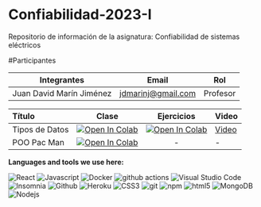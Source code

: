 <h1>Confiabilidad-2023-I </h1> 


Repositorio de información de la asignatura: Confiabilidad de sistemas eléctricos

 
#Participantes

| Integrantes | Email |  Rol |
|-------------|-------|-------|
| Juan David Marín Jiménez | jdmarinj@gmail.com | Profesor|



| Título        | Clase         | Ejercicios | Video
|:--------------------|:--------------------:|:--------------------:|:--------------------
| Tipos de Datos | [![Open In Colab](https://colab.research.google.com/assets/colab-badge.svg)](https://colab.research.google.com/github/institutohumai/cursos-python/blob/master/Introduccion/1_TiposDatos/tipos-datos.ipynb) | [![Open In Colab](https://colab.research.google.com/assets/colab-badge.svg)](https://colab.research.google.com/github/institutohumai/cursos-python/blob/master/Introduccion/1_TiposDatos/ejercicio/ejercicios.ipynb) | [Video](https://www.youtube.com/watch?v=-yqL1VUYvrw&list=PLISuMnTdVU-xW46IijNsPg8ljPfz-1s7F) |
| POO Pac Man | [![Open In Colab](https://colab.research.google.com/assets/colab-badge.svg)](https://colab.research.google.com/github/institutohumai/cursos-python/blob/master/Introduccion/5_Poo_Proyecto/poo-proyecto.ipynb) | - | - |



**Languages and tools we use here:**  

<p>
  <img alt="React" src="https://img.shields.io/badge/-React-45b8d8?style=flat-square&logo=react&logoColor=white" />
  <img alt="Javascript" src="https://img.shields.io/badge/JavaScript-F7DF1E?style=square&logo&logo=javascript&logoColor=black)" /> 
  <img alt="Docker" src="https://img.shields.io/badge/-Docker-46a2f1?style=flat-square&logo=docker&logoColor=white" />
  <img alt="github actions" src="https://img.shields.io/badge/-Github_Actions-2088FF?style=flat-square&logo=github-actions&logoColor=white" />
  <img alt="Visual Studio Code" src="http://img.shields.io/badge/-VS%20Code-007ACC?style=flat-square&logo=visual-studio-code&logoColor=ffffff" />
  <img alt="Insomnia" src="https://img.shields.io/badge/-Insomnia-5849BE?style=flat-square&logo=insomnia&logoColor=white" />
  <img alt="Github" src="https://img.shields.io/badge/-GitHub-181717?style=flat-square&logo=github" />
  <img alt="Heroku" src="https://img.shields.io/badge/-Heroku-430098?style=flat-square&logo=heroku&logoColor=white" />
  <img alt="CSS3" src="https://img.shields.io/badge/-CSS3-%231572B6?style=flat-square&logo=css3" />
  <img alt="git" src="https://img.shields.io/badge/-Git-F05032?style=flat-square&logo=git&logoColor=white" />
  <img alt="npm" src="https://img.shields.io/badge/-NPM-CB3837?style=flat-square&logo=npm&logoColor=white" />
  <img alt="html5" src="https://img.shields.io/badge/-HTML5-E34F26?style=flat-square&logo=html5&logoColor=white" />
  <img alt="MongoDB" src="https://img.shields.io/badge/-MongoDB-13aa52?style=flat-square&logo=mongodb&logoColor=white" />
  <img alt="Nodejs" src="https://img.shields.io/badge/-Nodejs-43853d?style=flat-square&logo=Node.js&logoColor=white" />
</p>
